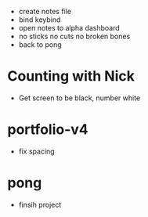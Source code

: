 - create notes file
- bind keybind
- open notes to alpha dashboard
- no sticks no cuts no broken bones
- back to pong


# Counting with Nick
- Get screen to be black, number white

# portfolio-v4
- fix spacing

# pong
- finsih project

